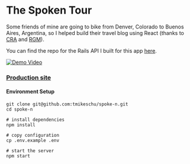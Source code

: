# The Spoken Tour
Some friends of mine are going to bike from Denver, Colorado to Buenos Aires, Argentina, so I helped build their travel blog using React (thanks to [CRA](https://github.com/facebookincubator/create-react-app) and [RGM](https://github.com/tomchentw/react-google-maps)).

You can find the repo for the Rails API I built for this app [here](https://github.com/tmikeschu/spoke-n-api).


[![Demo Video](https://img.youtube.com/vi/f4KtCjMEZM8/0.jpg)](http://www.youtube.com/watch?v=f4KtCjMEZM8 "The Spoken Tour Demo")



### [Production site](http://www.thespokentour.com)

#### Environment Setup

```
git clone git@github.com:tmikeschu/spoke-n.git
cd spoke-n

# install dependencies
npm install

# copy configuration
cp .env.example .env

# start the server
npm start
```
